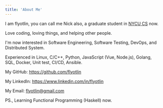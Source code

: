 ```yaml
---
title: 'About Me'
---
```


I am flyotlin, you can call me Nick also, a graduate student in [NYCU CS](https://cs.nycu.edu.tw/) now.

Love coding, loving things, and helping other people.

I'm now interested in Software Engineering, Software Testing, DevOps, and Distributed System.

Experienced in Linux, C/C++, Python, JavaScript (Vue, Node.js), Golang, SQL, Docker, Unit test, CI/CD, Ansible.

My GitHub: https://github.com/flyotlin

My LinkedIn: https://www.linkedin.com/in/flyotlin

My Email: flyotlin@gmail.com

PS., Learning Functional Programming (Haskell) now.
